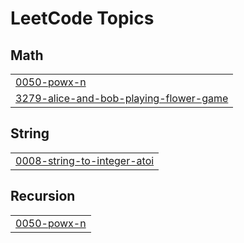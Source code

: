 

<!---LeetCode Topics Start-->
# LeetCode Topics
## Math
|  |
| ------- |
| [0050-powx-n](https://github.com/solomon-2105/Leetcode-problems/tree/master/0050-powx-n) |
| [3279-alice-and-bob-playing-flower-game](https://github.com/solomon-2105/Leetcode-problems/tree/master/3279-alice-and-bob-playing-flower-game) |
## String
|  |
| ------- |
| [0008-string-to-integer-atoi](https://github.com/solomon-2105/Leetcode-problems/tree/master/0008-string-to-integer-atoi) |
## Recursion
|  |
| ------- |
| [0050-powx-n](https://github.com/solomon-2105/Leetcode-problems/tree/master/0050-powx-n) |
<!---LeetCode Topics End-->